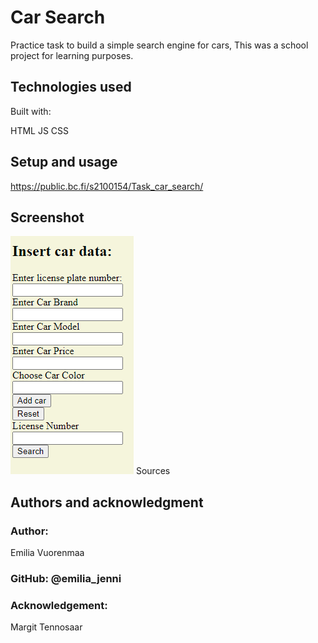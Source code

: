 # Car Search

Practice task to build a simple search engine for cars,
This was a school project for learning purposes.

## Technologies used

Built with:

HTML
JS
CSS

## Setup and usage

https://public.bc.fi/s2100154/Task_car_search/

## Screenshot

![Car Search Screenshot](carsearcj.png)
Sources

## Authors and acknowledgment

### Author:

Emilia Vuorenmaa

### GitHub: @emilia_jenni

### Acknowledgement:

Margit Tennosaar
